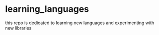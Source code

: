 # learning_languages
this repo is dedicated to learning new languages and experimenting with new libraries
